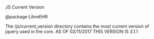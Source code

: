 JS Current Version

@package LibreEHR

The /js/current_version directory contains the most current version of jquery used in the core. 
AS OF 02/11/2017 THIS VERSION IS 3.1.1
